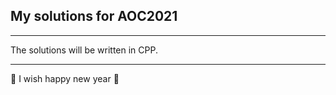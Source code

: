 ## My solutions for AOC2021

---
The solutions will be written in CPP.

---

&#127876; I wish happy new year &#127876;
